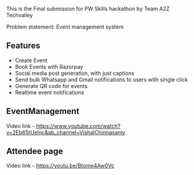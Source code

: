 This is the Final submission for PW Skills hackathon by Team A2Z Techvalley

Problem statement: Event management system

## Features

- Create Event
- Book Events with Razorpay
- Social media post generation, with just captions
- Send bulk Whatsapp and Gmail notifications to users with single click
- Generate QR code for events
- Realtime event notifications

## EventManagement

Video link - https://www.youtube.com/watch?v=2Eb65tUelnc&ab_channel=VishalChinnasamy

## Attendee page

Video link - https://youtu.be/Btome4Aw0Vc
